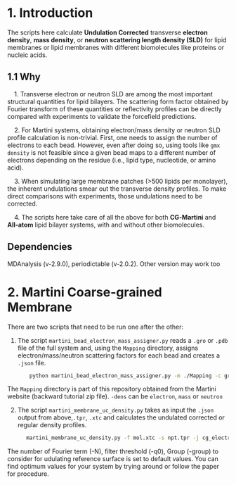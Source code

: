 # 1. Introduction
The scripts here calculate **Undulation Corrected** transverse **electron density**, **mass density**, or **neutron scattering length density (SLD)** for lipid membranes or lipid membranes with different biomolecules like proteins or nucleic acids.  

## 1.1 Why

&nbsp;&nbsp;&nbsp;&nbsp;1. Transverse electron or neutron SLD are among the most important structural quantities for lipid bilayers. The scattering form factor obtained by Fourier transform of these quantities or reflectivity profiles can be directly compared with experiments to validate the forcefield predictions.  

&nbsp;&nbsp;&nbsp;&nbsp;2. For Martini systems, obtaining electron/mass density or neutron SLD profile calculation is non-trivial. First, one needs to assign the number of electrons to each bead. However, even after doing so, using tools like `gmx density` is not feasible since a given bead maps to a different number of electrons depending on the residue (i.e., lipid type, nucleotide, or amino acid).  

&nbsp;&nbsp;&nbsp;&nbsp;3. When simulating large membrane patches (>500 lipids per monolayer), the inherent undulations smear out the transverse density profiles. To make direct comparisons with experiments, those undulations need to be corrected.  

&nbsp;&nbsp;&nbsp;&nbsp;4. The scripts here take care of all the above for both **CG‑Martini** and **All‑atom** lipid bilayer systems, with and without other biomolecules.  
## Dependencies
MDAnalysis (v-2.9.0), periodictable (v-2.0.2). Other version may work too
# 2. Martini Coarse-grained Membrane
There are two scripts that need to be run one after the other:  

1. The script `martini_bead_electron_mass_assigner.py` reads a `.gro` or `.pdb` file of the full system and, using the `Mapping` directory, assigns electron/mass/neutron scattering factors for each bead and creates a `.json` file.

```bash
       python martini_bead_electron_mass_assigner.py -m ./Mapping -c gro_file -o cg_bead_prop.json -dens electron
```

The `Mapping` directory is part of this repository obtained from the Martini website (backward tutorial zip file). ```-dens``` can be ``electron``, ``mass`` or ``neutron``
 

2. The script `martini_membrane_uc_density.py` takes as input the ``.json`` output from above,``.tpr``, ``.xtc`` and calculates the undulated corrected or regular density profiles.

```bash
      martini_membrane_uc_density.py -f mol.xtc -s npt.tpr -j cg_electron.json -uc 1 -o output_file
```
  The number of Fourier term (-N), filter threshold (-q0), Group (-group) to consider for udulating reference surface is set to default values. You can find optimum values for your system by trying around or follow the paper for procedure. 
